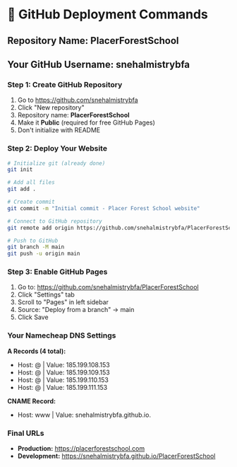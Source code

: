# 🚀 GitHub Deployment Commands

## Repository Name: PlacerForestSchool
## Your GitHub Username: snehalmistrybfa

### Step 1: Create GitHub Repository
1. Go to https://github.com/snehalmistrybfa
2. Click "New repository"
3. Repository name: **PlacerForestSchool**
4. Make it **Public** (required for free GitHub Pages)
5. Don't initialize with README

### Step 2: Deploy Your Website
```bash
# Initialize git (already done)
git init

# Add all files
git add .

# Create commit
git commit -m "Initial commit - Placer Forest School website"

# Connect to GitHub repository
git remote add origin https://github.com/snehalmistrybfa/PlacerForestSchool.git

# Push to GitHub
git branch -M main
git push -u origin main
```

### Step 3: Enable GitHub Pages
1. Go to: https://github.com/snehalmistrybfa/PlacerForestSchool
2. Click "Settings" tab
3. Scroll to "Pages" in left sidebar
4. Source: "Deploy from a branch" → main
5. Click Save

### Your Namecheap DNS Settings
**A Records (4 total):**
- Host: @ | Value: 185.199.108.153
- Host: @ | Value: 185.199.109.153  
- Host: @ | Value: 185.199.110.153
- Host: @ | Value: 185.199.111.153

**CNAME Record:**
- Host: www | Value: snehalmistrybfa.github.io.

### Final URLs
- **Production:** https://placerforestschool.com
- **Development:** https://snehalmistrybfa.github.io/PlacerForestSchool
